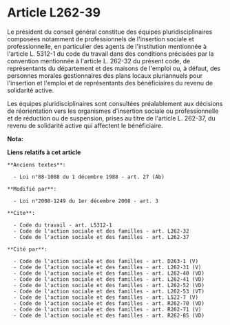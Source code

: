 # Article L262-39

Le président du conseil général constitue des équipes pluridisciplinaires composées notamment de professionnels de
l'insertion sociale et professionnelle, en particulier des agents de l'institution mentionnée à l'article L. 5312-1 du code
du travail dans des conditions précisées par la convention mentionnée à l'article L. 262-32 du présent code, de représentants
du département et des maisons de l'emploi ou, à défaut, des personnes morales gestionnaires des plans locaux pluriannuels
pour l'insertion et l'emploi et de représentants des bénéficiaires du revenu de solidarité active. 

Les équipes pluridisciplinaires sont consultées préalablement aux décisions de réorientation vers les organismes d'insertion
sociale ou professionnelle et de réduction ou de suspension, prises au titre de l'article L. 262-37, du revenu de solidarité
active qui affectent le bénéficiaire.

**Nota:**



**Liens relatifs à cet article**

	**Anciens textes**:

	  - Loi n°88-1088 du 1 décembre 1988 - art. 27 (Ab)

	**Modifié par**:

	  - Loi n°2008-1249 du 1er décembre 2008 - art. 3

	**Cite**:

	  - Code du travail - art. L5312-1
	  - Code de l'action sociale et des familles - art. L262-32
	  - Code de l'action sociale et des familles - art. L262-37

	**Cité par**:

	  - Code de l'action sociale et des familles - art. D263-1 (V)
	  - Code de l'action sociale et des familles - art. L262-31 (V)
	  - Code de l'action sociale et des familles - art. L262-40 (VD)
	  - Code de l'action sociale et des familles - art. L262-41 (VD)
	  - Code de l'action sociale et des familles - art. L262-52 (VD)
	  - Code de l'action sociale et des familles - art. L262-53 (VT)
	  - Code de l'action sociale et des familles - art. L522-7 (V)
	  - Code de l'action sociale et des familles - art. R262-70 (VD)
	  - Code de l'action sociale et des familles - art. R262-71 (V)
	  - Code de l'action sociale et des familles - art. R262-85 (VD)
